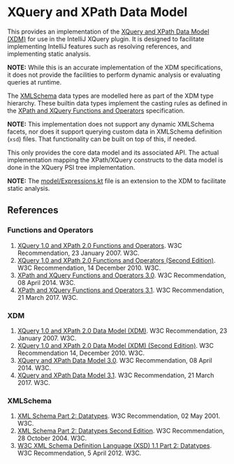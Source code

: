 # XQuery and XPath Data Model

This provides an implementation of the
[XQuery and XPath Data Model (XDM)](#xdm) for use in the IntelliJ XQuery
plugin. It is designed to facilitate implementing IntelliJ features such
as resolving references, and implementing static analysis.

__NOTE:__ While this is an accurate implementation of the XDM specifications,
it does not provide the facilities to perform dynamic analysis or evaluating
queries at runtime.

The [XMLSchema](#xmlschema) data types are modelled here as part of the XDM
type hierarchy. These builtin data types implement the casting rules as defined
in the [XPath and XQuery Functions and Operators](#functions-and-operators)
specification.

__NOTE:__ This implementation does not support any dynamic XMLSchema facets,
nor does it support querying custom data in XMLSchema definition (`xsd`) files.
That functionality can be built on top of this, if needed.

This only provides the core data model and its associated API. The actual
implementation mapping the XPath/XQuery constructs to the data model is done
in the XQuery PSI tree implementation.

__NOTE:__ The [model/Expressions.kt](model/Expressions.kt) file is an extension
to the XDM to facilitate static analysis.

## References
### Functions and Operators
1. [XQuery 1.0 and XPath 2.0 Functions and Operators](https://www.w3.org/TR/2007/REC-xpath-functions-20070123/). W3C Recommendation, 23 January 2007. W3C.
1. [XQuery 1.0 and XPath 2.0 Functions and Operators (Second Edition)](http://www.w3.org/TR/2010/REC-xpath-functions-20101214/). W3C Recommendation, 14 December 2010. W3C.
1. [XPath and XQuery Functions and Operators 3.0](https://www.w3.org/TR/2014/REC-xpath-functions-30-20140408/). W3C Recommendation, 08 April 2014. W3C.
1. [XPath and XQuery Functions and Operators 3.1](https://www.w3.org/TR/2017/REC-xpath-functions-31-20170321/). W3C Recommendation, 21 March 2017. W3C.
### XDM
1. [XQuery 1.0 and XPath 2.0 Data Model (XDM)](https://www.w3.org/TR/2007/REC-xpath-datamodel-20070123/). W3C Recommendation, 23 January 2007. W3C.
1. [XQuery 1.0 and XPath 2.0 Data Model (XDM) (Second Edition)](https://www.w3.org/TR/2010/REC-xpath-datamodel-20101214/). W3C Recommendation 14, December 2010. W3C.
1. [XQuery and XPath Data Model 3.0](http://www.w3.org/TR/2014/REC-xpath-datamodel-30-20140408/). W3C Recommendation, 08 April 2014. W3C.
1. [XQuery and XPath Data Model 3.1](https://www.w3.org/TR/2017/REC-xpath-datamodel-31-20170321/). W3C Recommendation, 21 March 2017. W3C.
### XMLSchema
1. [XML Schema Part 2: Datatypes](https://www.w3.org/TR/2001/REC-xmlschema-2-20010502/). W3C Recommendation, 02 May 2001. W3C.
1. [XML Schema Part 2: Datatypes Second Edition](http://www.w3.org/TR/2004/REC-xmlschema-2-20041028/). W3C Recommendation, 28 October 2004. W3C.
1. [W3C XML Schema Definition Language (XSD) 1.1 Part 2: Datatypes](http://www.w3.org/TR/2012/REC-xmlschema11-2-20120405/). W3C Recommendation, 5 April 2012. W3C.
